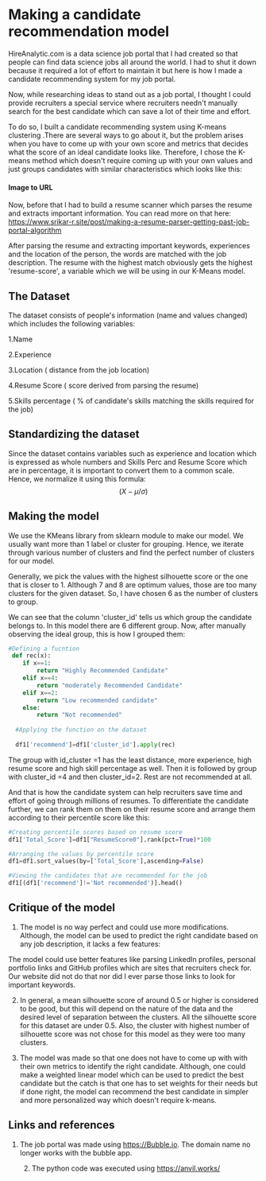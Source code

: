 
# Making a candidate recommendation model

HireAnalytic.com  is a data science job portal that I had created so that people can find data science jobs all around the world. I had to shut it down because it required a lot of effort to maintain it but here is how I made a candidate recommending system for my job portal.


Now, while researching ideas to stand out as a job portal, I thought I could provide recruiters a special service where recruiters needn't manually search for the best candidate which can save a lot of their time and effort.


To do so, I built a candidate recommending system using K-means clustering .There are several ways to go about it, but the problem arises when you have to come up with your own score and metrics that decides what the score of an ideal candidate looks like. Therefore, I chose the K-means method which doesn't require coming up with your own values and just groups candidates with similar characteristics which looks like this:

#### Image to URL

Now, before that I had to build a resume scanner which parses the resume and extracts important information. You can read more on that here: https://www.srikar-r.site/post/making-a-resume-parser-getting-past-job-portal-algorithm


After parsing the resume and extracting important keywords, experiences and the location of the person, the words are matched with the job description. The resume with the highest match obviously gets the highest 'resume-score', a variable which we will be using in our K-Means model.




## The Dataset

The dataset consists of people's information (name and values changed) which includes the following variables:


1.Name

2.Experience

3.Location ( distance from the job location)

4.Resume Score ( score derived from parsing the resume)

5.Skills percentage ( % of candidate's skills matching the skills required for the job)

## Standardizing the dataset

Since the dataset contains variables such as experience and location which is expressed as whole numbers and Skills Perc and Resume Score which are in percentage, it is important to convert them to a common scale. Hence, we normalize it using this formula:
$$(X-\mu/\sigma)$$


## Making the model

We use the KMeans library from sklearn module to make our model. We usually want more than 1 label or cluster for grouping. Hence, we iterate through various number of clusters and find the perfect number of clusters for our model.

 Generally, we pick the values with the highest silhouette score or the one that is closer to 1. Although 7 and 8 are optimum values, those are too many clusters for the given dataset. So, I have chosen 6 as the number of clusters to group.

We can see that the column 'cluster_id' tells us which group the candidate belongs to. In this model there are 6 different group. Now, after manually observing the ideal group, this is how I grouped them:
```python
#Defining a fucntion
 def rec(x):
    if x==1:
        return "Highly Recommended Candidate"
    elif x==4:
        return "moderately Recommended Candidate"
    elif x==2:
        return "Low recommended candidate"
    else:
        return "Not recommended"
        
  #Applying the function on the dataset
  
  df1['recommend']=df1['cluster_id'].apply(rec)
```

The group with id_cluster =1 has the least distance, more experience, high resume score and high skill percentage as well. Then it is followed by group with cluster_id =4 and then cluster_id=2. Rest are not recommended at all.


And that is how the candidate system can help recruiters save time and effort of going through millions of resumes. To differentiate the candidate further, we can rank them on them on their resume score and arrange them according to their percentile score like this:

```python
#Creating percentile scores based on resume score
df1['Total_Score']=df1["ResumeScore0"].rank(pct=True)*100

#Arranging the values by percentile score
df1=df1.sort_values(by=['Total_Score'],ascending=False)

#Viewing the candidates that are recommended for the job
df1[(df1['recommend']!='Not recommended')].head()
```

## Critique of the model

1. The model is no way perfect and could use more modifications. Although, the model can be used to predict the right candidate based on any job description, it lacks a few features:


The model could use better features like parsing LinkedIn profiles, personal portfolio links and GitHub profiles which are sites that recruiters check for. Our website did not do that nor did I ever parse those links to look for important keywords.

2. In general, a mean silhouette score of around 0.5 or higher is considered to be good, but this will depend on the nature of the data and the desired level of separation between the clusters. All the silhouette score for this dataset are under 0.5. Also, the cluster with highest number of silhouette score was not chose for this model as they were too many clusters.

3. The model was made so that one does not have to come up with with their own metrics to identify the right candidate. Although, one could make a weighted linear model which can be used to predict the best candidate but the catch is that one has to set weights for their needs but if done right, the model can recommend the best candidate in simpler and more personalized way which doesn't require k-means.


## Links and references 


1. The job portal was made using https://Bubble.io. The domain name no longer works with the bubble app.

     2. The python code was executed using https://anvil.works/  

